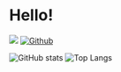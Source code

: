 # Hello!

![](https://visitor-badge.laobi.icu/badge?page_id=romeo1205.romeo1205)
[![Github](https://img.shields.io/github/followers/yuto-moriizumi?label=Follow&style=social)](https://github.com/romeo1205)

![GitHub stats](https://github-readme-stats.vercel.app/api?username=romeo1205&show_icons=true&theme=tokyonightcount_private=true)
![Top Langs](https://github-readme-stats.vercel.app/api/top-langs/?username=romeo1205&theme=tokyonight)


<!-- https://github.com/yuto-moriizumi/yuto-moriizumi/blob/main/README.md -->

